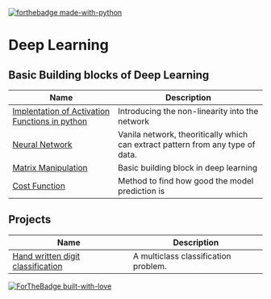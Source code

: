 [![forthebadge made-with-python](http://ForTheBadge.com/images/badges/made-with-python.svg)](https://www.python.org/)

# Deep Learning
 ## **Basic Building blocks of Deep Learning**
 Name | Description
 -----|-------------
 [Implentation of Activation Functions in python](https://github.com/KarthikKaiplody/Deep_Learning/blob/master/Basics/Implementing_the_Activation_Functions.ipynb) | Introducing the non-linearity into the network 
 [Neural Network](https://github.com/KarthikKaiplody/Deep_Learning/blob/master/Basics/Neural_Network.ipynb) | Vanila network, theoritically which can extract pattern from any type of data.
 [Matrix Manipulation](https://github.com/KarthikKaiplody/Deep_Learning/blob/master/Basics/Matrix_Manipulation.ipynb) | Basic building block in deep learning
 [Cost Function](https://github.com/KarthikKaiplody/Deep_Learning/blob/master/Basics/Cost_Functions.ipynb) | Method to find how good the model prediction is
 
 ## **Projects** 
 Name | Description
 -----| ----------
 [Hand written digit classification](https://github.com/KarthikKaiplody/Deep_Learning/blob/master/Projects/Hand_Written_Digits_Classification.ipynb) | A multiclass classification problem. 
  
 

[![ForTheBadge built-with-love](http://ForTheBadge.com/images/badges/built-with-love.svg)](https://GitHub.com/karthikkaiplody/)
